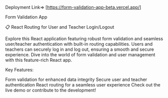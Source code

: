 Deployment Link=> [https://form-validation-app-beta.vercel.app/]

Form Validation App

📋 React Routing for User and Teacher Login/Logout

Explore this React application featuring robust form validation and seamless user/teacher authentication with built-in routing capabilities. Users and teachers can securely log in and log out, ensuring a smooth and secure experience. Dive into the world of form validation and user management with this feature-rich React app.

Key Features:

Form validation for enhanced data integrity
Secure user and teacher authentication
React routing for a seamless user experience
Check out the live demo or contribute to the development!
